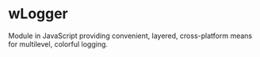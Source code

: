 # wLogger
Module in JavaScript providing convenient, layered, cross-platform means for multilevel, colorful logging.







